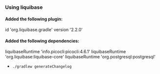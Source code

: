 ### Using liquibase

#### Added the following plugin:
id 'org.liquibase.gradle' version '2.2.0'

#### Added the following dependencies:
liquibaseRuntime 'info.picocli:picocli:4.6.1'
liquibaseRuntime 'org.liquibase:liquibase-core'
liquibaseRuntime 'org.postgresql:postgresql'

* `./gradlew generateChangelog`